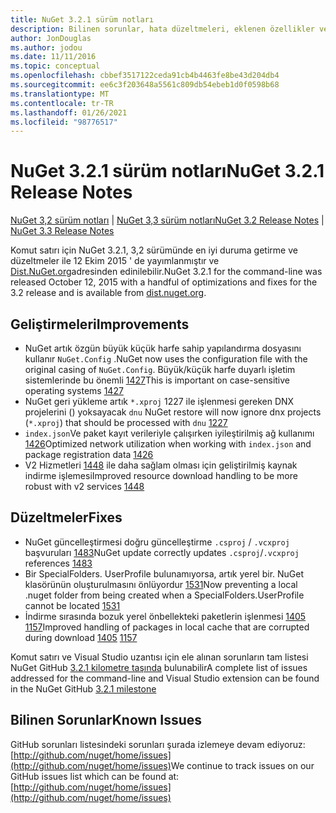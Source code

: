 ```yaml
---
title: NuGet 3.2.1 sürüm notları
description: Bilinen sorunlar, hata düzeltmeleri, eklenen özellikler ve CCR 'ler dahil olmak üzere NuGet 3.2.1 için sürüm notları.
author: JonDouglas
ms.author: jodou
ms.date: 11/11/2016
ms.topic: conceptual
ms.openlocfilehash: cbbef3517122ceda91cb4b4463fe8be43d204db4
ms.sourcegitcommit: ee6c3f203648a5561c809db54ebeb1d0f0598b68
ms.translationtype: MT
ms.contentlocale: tr-TR
ms.lasthandoff: 01/26/2021
ms.locfileid: "98776517"
---
```

# <a name="nuget-321-release-notes"></a><span data-ttu-id="9a33d-103">NuGet 3.2.1 sürüm notları</span><span class="sxs-lookup"><span data-stu-id="9a33d-103">NuGet 3.2.1 Release Notes</span></span>

<span data-ttu-id="9a33d-104">[NuGet 3,2 sürüm notları](../release-notes/nuget-3.2.md)  |  [NuGet 3,3 sürüm notları](../release-notes/nuget-3.3.md)</span><span class="sxs-lookup"><span data-stu-id="9a33d-104">[NuGet 3.2 Release Notes](../release-notes/nuget-3.2.md) | [NuGet 3.3 Release Notes](../release-notes/nuget-3.3.md)</span></span>

<span data-ttu-id="9a33d-105">Komut satırı için NuGet 3.2.1, 3,2 sürümünde en iyi duruma getirme ve düzeltmeler ile 12 Ekim 2015 ' de yayımlanmıştır ve [Dist.NuGet.org](http://dist.nuget.org/index.html)adresinden edinilebilir.</span><span class="sxs-lookup"><span data-stu-id="9a33d-105">NuGet 3.2.1 for the command-line was released October 12, 2015 with a handful of optimizations and fixes for the 3.2 release and is available from [dist.nuget.org](http://dist.nuget.org/index.html).</span></span>

## <a name="improvements"></a><span data-ttu-id="9a33d-106">Geliştirmeleri</span><span class="sxs-lookup"><span data-stu-id="9a33d-106">Improvements</span></span>

* <span data-ttu-id="9a33d-107">NuGet artık özgün büyük küçük harfe sahip yapılandırma dosyasını kullanır `NuGet.Config` .</span><span class="sxs-lookup"><span data-stu-id="9a33d-107">NuGet now uses the configuration file with the original casing of `NuGet.Config`.</span></span>  <span data-ttu-id="9a33d-108">Büyük/küçük harfe duyarlı işletim sistemlerinde bu önemli [1427](https://github.com/NuGet/Home/issues/1427)</span><span class="sxs-lookup"><span data-stu-id="9a33d-108">This is important on case-sensitive operating systems [1427](https://github.com/NuGet/Home/issues/1427)</span></span>
* <span data-ttu-id="9a33d-109">NuGet geri yükleme artık `*.xproj` 1227 ile işlenmesi gereken DNX projelerini () yoksayacak `dnu` [](https://github.com/NuGet/Home/issues/1227)</span><span class="sxs-lookup"><span data-stu-id="9a33d-109">NuGet restore will now ignore dnx projects (`*.xproj`) that should be processed with `dnu` [1227](https://github.com/NuGet/Home/issues/1227)</span></span>
* <span data-ttu-id="9a33d-110">`index.json`Ve paket kayıt verileriyle çalışırken iyileştirilmiş ağ kullanımı [1426](https://github.com/NuGet/Home/issues/1426)</span><span class="sxs-lookup"><span data-stu-id="9a33d-110">Optimized network utilization when working with `index.json` and package registration data [1426](https://github.com/NuGet/Home/issues/1426)</span></span>
* <span data-ttu-id="9a33d-111">V2 Hizmetleri [1448](https://github.com/NuGet/Home/issues/1448) ile daha sağlam olması için geliştirilmiş kaynak indirme işlemesi</span><span class="sxs-lookup"><span data-stu-id="9a33d-111">Improved resource download handling to be more robust with v2 services [1448](https://github.com/NuGet/Home/issues/1448)</span></span>

## <a name="fixes"></a><span data-ttu-id="9a33d-112">Düzeltmeler</span><span class="sxs-lookup"><span data-stu-id="9a33d-112">Fixes</span></span>

* <span data-ttu-id="9a33d-113">NuGet güncelleştirmesi doğru güncelleştirme `.csproj` / `.vcxproj` başvuruları [1483](https://github.com/NuGet/Home/issues/1483)</span><span class="sxs-lookup"><span data-stu-id="9a33d-113">NuGet update correctly updates `.csproj`/`.vcxproj` references [1483](https://github.com/NuGet/Home/issues/1483)</span></span>
* <span data-ttu-id="9a33d-114">Bir SpecialFolders. UserProfile bulunamıyorsa, artık yerel bir. NuGet klasörünün oluşturulmasını önlüyordur [1531](https://github.com/NuGet/Home/issues/1531)</span><span class="sxs-lookup"><span data-stu-id="9a33d-114">Now preventing a local .nuget folder from being created when a SpecialFolders.UserProfile cannot be located [1531](https://github.com/NuGet/Home/issues/1531)</span></span>
* <span data-ttu-id="9a33d-115">İndirme sırasında bozuk yerel önbellekteki paketlerin işlenmesi [1405](https://github.com/NuGet/Home/issues/1405) [1157](https://github.com/NuGet/Home/issues/1157)</span><span class="sxs-lookup"><span data-stu-id="9a33d-115">Improved handling of packages in local cache that are corrupted during download [1405](https://github.com/NuGet/Home/issues/1405) [1157](https://github.com/NuGet/Home/issues/1157)</span></span>

<span data-ttu-id="9a33d-116">Komut satırı ve Visual Studio uzantısı için ele alınan sorunların tam listesi NuGet GitHub [3.2.1 kilometre taşında](https://github.com/NuGet/Home/issues?q=milestone%3A3.2.1+is%3Aclosed) bulunabilir</span><span class="sxs-lookup"><span data-stu-id="9a33d-116">A complete list of issues addressed for the command-line and Visual Studio extension can be found in the NuGet GitHub [3.2.1 milestone](https://github.com/NuGet/Home/issues?q=milestone%3A3.2.1+is%3Aclosed)</span></span>

## <a name="known-issues"></a><span data-ttu-id="9a33d-117">Bilinen Sorunlar</span><span class="sxs-lookup"><span data-stu-id="9a33d-117">Known Issues</span></span>

<span data-ttu-id="9a33d-118">GitHub sorunları listesindeki sorunları şurada izlemeye devam ediyoruz: [http://github.com/nuget/home/issues](http://github.com/nuget/home/issues)</span><span class="sxs-lookup"><span data-stu-id="9a33d-118">We continue to track issues on our GitHub issues list which can be found at: [http://github.com/nuget/home/issues](http://github.com/nuget/home/issues)</span></span>